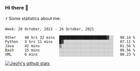 ### Hi there 👋

⚡ Some statistics about me:


<!--START_SECTION:waka-->
```text
Week: 20 October, 2021 - 26 October, 2021

Other    40 hrs 32 mins  ██████████████████████▓░░   90.14 % 
Python   3 hrs 11 mins   █▓░░░░░░░░░░░░░░░░░░░░░░░   07.11 % 
Java     42 mins         ▒░░░░░░░░░░░░░░░░░░░░░░░░   01.56 % 
Bash     15 mins         ░░░░░░░░░░░░░░░░░░░░░░░░░   00.56 % 
XML      6 mins          ░░░░░░░░░░░░░░░░░░░░░░░░░   00.23 % 
```
<!--END_SECTION:waka-->





[![Jiezhi's github stats](https://github-readme-stats.vercel.app/api?username=Jiezhi&show_icons=true)](https://github.com/Jiezhi/github-readme-stats)

<!--
[![Top Langs](https://github-readme-stats.vercel.app/api/top-langs/?username=Jiezhi&hide=javascript,html)](https://github.com/Jiezhi/github-readme-stats)

**Jiezhi/Jiezhi** is a ✨ _special_ ✨ repository because its `README.md` (this file) appears on your GitHub profile.

Here are some ideas to get you started:

- 🔭 I’m currently working on ...
- 🌱 I’m currently learning ...
- 👯 I’m looking to collaborate on ...
- 🤔 I’m looking for help with ...
- 💬 Ask me about ...
- 📫 How to reach me: ...
- 😄 Pronouns: ...
- ⚡ Fun fact: ...
-->

